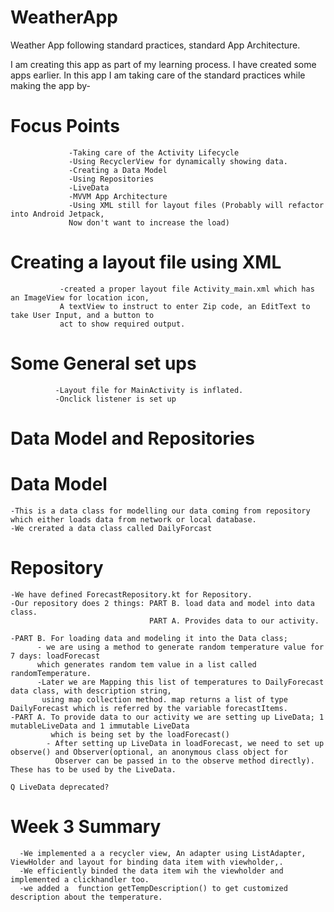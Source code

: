 # WeatherApp
Weather App following standard practices, standard App Architecture.

I am creating this app as part of my learning process. I have created some apps earlier. In this app I am taking care of the standard practices while making the app by-

# Focus Points
                 -Taking care of the Activity Lifecycle
                 -Using RecyclerView for dynamically showing data.
                 -Creating a Data Model
                 -Using Repositories
                 -LiveData
                 -MVVM App Architecture
                 -Using XML still for layout files (Probably will refactor into Android Jetpack,
                 Now don't want to increase the load)

# Creating a layout file using XML
               -created a proper layout file Activity_main.xml which has an ImageView for location icon,
               A textView to instruct to enter Zip code, an EditText to take User Input, and a button to
               act to show required output.


# Some General set ups
              -Layout file for MainActivity is inflated.
              -Onclick listener is set up
# Data Model and Repositories
# Data Model
    -This is a data class for modelling our data coming from repository which either loads data from network or local database.
    -We crerated a data class called DailyForcast
# Repository 
    -We have defined ForecastRepository.kt for Repository.
    -Our repository does 2 things: PART B. load data and model into data class.
                                   PART A. Provides data to our activity.
                                   
    -PART B. For loading data and modeling it into the Data class;
          - we are using a method to generate random temperature value for 7 days: loadForecast 
          which generates random tem value in a list called randomTemperature.
          -Later we are Mapping this list of temperatures to DailyForecast data class, with description string, 
           using map collection method. map returns a list of type DailyForecast which is referred by the variable forecastItems.
    -PART A. To provide data to our activity we are setting up LiveData; 1 mutableLiveData and 1 immutable LiveData
             which is being set by the loadForecast()
            - After setting up LiveData in loadForecast, we need to set up observe() and Observer(optional, an anonymous class object for
              Observer can be passed in to the observe method directly). These has to be used by the LiveData.
    
    Q LiveData deprecated? 
# Week 3 Summary
      -We implemented a a recycler view, An adapter using ListAdapter, ViewHolder and layout for binding data item with viewholder,.
      -We efficiently binded the data item wih the viewholder and implemented a clickhandler too.
      -we added a  function getTempDescription() to get customized description about the temperature.
